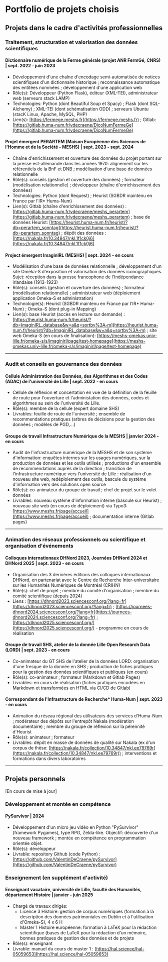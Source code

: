 # Portfolio de projets choisis

## Projets dans le cadre d'activités professionnelles

### Traitement, structuration et valorisation des données scientifiques

#### Dictionnaire numérique de la Ferme générale (projet ANR FermGé, CNRS)  | sept. 2022 - juin 2023
* Développement d'une chaîne d'encodage semi-automatisée de notices scientifiques d'un dictionnaire historique ; reconnaissance automatique des entitées nommées ; développement d'une application web
* Rôle(s): Développeur (Python Flask), éditeur (XML-TEI), administrateur web (serveurs stack LAMP)
* Technologies: Python (dont Beautiful Soup et Spacy) ; Flask (dont SQL-Alchemy) ; XML-TEI (dont schématisation ODD) ; serveurs Ubuntu (stacK Linux, Apache, MySQL, PHP)
* Lien(s): [https://fermege.meshs.fr](https://fermege.meshs.fr) ; Gitlab: [https://gitlab.huma-num.fr/vdecraene/DicoNumFermeGe](https://gitlab.huma-num.fr/vdecraene/DicoNumFermeGe)

#### Projet émergent PERARTEM (Maison Européenne des Sciences de l'Homme et de la Société - MESHS) | sept. 2023 - sept. 2024
* Chaîne d'enrichissement et ouverture des données du projet portant sur la presse est-allemande dans les années 1970: alignement sur les référentiels de la BnF et DNB ; modélisation d'une base de données relationnelle
* Rôle(s): conseils (gestion et ouverture des données) ; formateur (modélisation relationnelle) ; développeur (chaîne d'enrichissement des données)
* Technologies: Python (dont Request) ; Heurist (SGBDR maintenu en France par l'IR* Huma-Num)
* Lien(s): Gitlab (chaîne d'enrichissement des données) : [https://gitlab.huma-num.fr/vdecraene/meshs_perartem](https://gitlab.huma-num.fr/vdecraene/meshs_perartem) ; base de données Heurist: [https://heurist.huma-num.fr/heurist/?db=perartem_sonntag](https://heurist.huma-num.fr/heurist/?db=perartem_sonntag) ; dépôt des données : [https://nakala.fr/10.34847/nkl.1f1ck0j6](https://nakala.fr/10.34847/nkl.1f1ck0j6)

#### Project émergent ImaginIRL (MESHS) | sept. 2024 - en cours
* Modélisation d'une base de données relationnelle ; développement d'un site Omeka-S d'exposition et valorisation des données iconographiques. Sujet: réception dans la presse francophone de l'Indépendance irlandaise (1913-1923)
* Rôle(s): conseils (gestion et ouverture des données) ; formateur (modélisation relationnelle) ; administrateur web (déploiement application Omeka-S et administration)
* Technologie(s): Heurist (SGBDR maintenu en France par l'IR* Huma-Num) ; Omeka-S (dont plug-in Mapping)
* Lien(s): base Heurist (accès en lecture sur demande) : [https://heurist.huma-num.fr/heurist/?db=ImaginIRL_database&w=a&q=sortby%3A-m](https://heurist.huma-num.fr/heurist/?db=ImaginIRL_database&w=a&q=sortby%3A-m) ; site web Omeka-S (en cours de finalisation): [https://meshs-omekas.univ-lille.fr/omeka-s/s/imaginirl/page/test-homepage](https://meshs-omekas.univ-lille.fr/omeka-s/s/imaginirl/page/test-homepage)

---

### Audit et conseils en gouvernance des données 

#### Cellule Administration des Données, des Algorithmes et des Codes (ADAC) de l'université de Lille | sept. 2022 - en cours
* Cellule de réflexion et concertation en vue de la définition de la feuille de route pour l'ouverture et l'administation des données, codes et algorithmes au sein de l'université de Lille.
* Rôle(s): membre de la cellule (expert domaine SHS)
* Livrables: feuille de route de l'université ; ensemble de recommendations pratiques (arbres de décisions pour la gestion des données ; modèles de PGD,...)

#### Groupe de travail Infrastructure Numérique de la MESHS | janvier 2024 - en cours
* Audit de l'infrastructure numérique de la MESHS et de son système d'information: enquêtes internes sur les usages numériques, sur la production de données et les outils utilisés ; productions d'un ensemble de recommendations auprès de la direction ; transition de l'infrastructure numérique vers l'université de Lille : réalisation d'un nouveau site web, redéploiement des outils, bascule du système d'information vers des solutions open source
* Rôle(s): co-animateur du groupe de travail ; chef de projet sur le volet données
* Livrables: nouveau système d'information interne (bascule sur Heurist) ; nouveau site web (en cours de déploiement) via Typo3: [https://www.meshs.fr/page/accueil](https://www.meshs.fr/page/accueil) ; documentation interne (Gitlab pages)

---

### Animation des réseaux professionnels ou scientifique et organisation d'événements

#### Colloques internationaux DHNord 2023, Journées DHNord 2024 et DHNord 2025 | sept. 2023 - en cours
* Organisation des 3 dernières éditions des colloques internationaux DHNord, en partenariat avec le Centre de Recherche Inter-universitaire sur les Humanités Numériques de Montréal (CRIHN)
* Rôle(s): chef de projet ; membre du comité d'organisation ; membre du comité scientifique (depuis 2024)
* Liens : [https://dhnord2023.sciencesconf.org/?lang=fr](https://dhnord2023.sciencesconf.org/?lang=fr) ; [https://journees-dhnord2024.sciencesconf.org/?lang=fr](https://journees-dhnord2024.sciencesconf.org/?lang=fr) ; [https://dhnord2025.sciencesconf.org/](https://dhnord2025.sciencesconf.org/) - programme en cours de réalisation

#### Groupe de travail SHS, atelier de la donnée Lille Open Research Data (LORD) | sept. 2023 - en cours
* Co-animateur du GT SHS de l'atelier de la données LORD: organisation d'une fresque de la donnée en SHS ; production de fiches pratiques pour la gestion des données scientifiques et publiques (en cours)
* Rôle(s): co-animateur ; formateur (Markdown et Gitlab Pages)
* Livrables: en cours de réalisation (fiches pratiques encodées en Markdown et transformées en HTML via CI/CD de Gitlab)

#### Correspondant de l'Infrastructure de Recherche* Huma-Num | sept. 2023 - en cours
* Animation du réseau régional des utilisateurs des services d'Huma-Num ; modérateur des dépôts sur l'entrepôt Nakala (modération documentaire) ; membre du groupe de réflexion sur la pérennité d'Heurist
* Rôle(s): animateur ; formateur
* Livrables: dépôt en masse de données de qualité sur Nakala (ex d'un corpus de thèse: [https://nakala.fr/collection/10.34847/nkl.ee79769r](https://nakala.fr/collection/10.34847/nkl.ee79769r)) ; interventions et formations dans divers laboratoires

---

## Projets personnels

[En cours de mise à jour]

### Développement et montée en compétence

#### PySurvivor | 2024
* Développement d'un micro jeu vidéo en Python "PySurvivor" (framework Pygames), type RPG, Zelda-like. Objectif: découverte d'un nouveau framework ; montée en compétence en programmation orientée objet.
* Rôle(s): développeur
* Livrable: repository Github (code Python) : [https://github.com/ValentinDeCraene/pySurvivor](https://github.com/ValentinDeCraene/pySurvivor)

### Enseignement (en supplément d'activité)

#### Enseignant vacataire, université de Lille, faculté des Humanités, département Histoire | janvier - juin 2025
* Chargé de travaux dirigés:
    * Licence 3 Histoire: gestion de corpus numériques (formation à la description des données patrimoniales en Dublin et à l'utilisation d'Omeka-S), 4 x 6 H
    * Master 1 Histoire européenne: formation à LaTeX pour la rédaction scientifique (bases de LaTeX pour la rédaction d'un mémoire, bonnes pratiques de gestion des données et         de projets
* Rôle(s): enseignant
* Livrable: manuel du cours de master 1 : [https://hal.science/hal-05059653](https://hal.science/hal-05059653)


